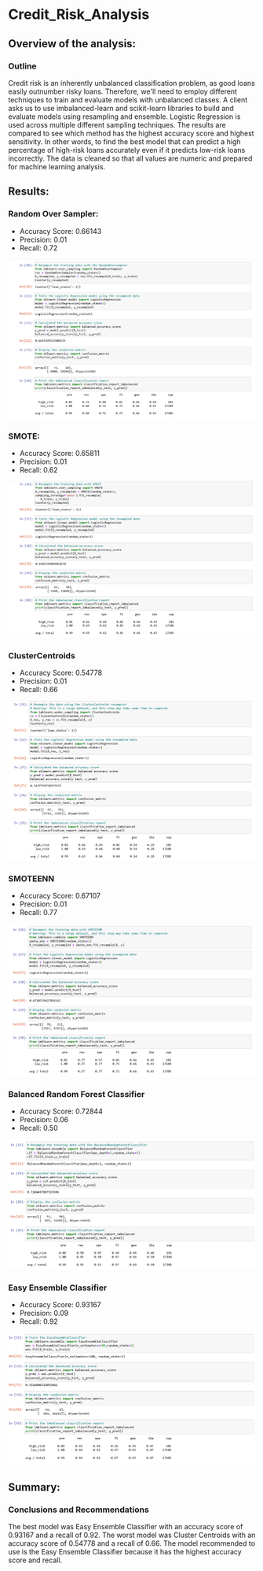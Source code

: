 # Credit_Risk_Analysis

## Overview of the analysis: 
### Outline

Credit risk is an inherently unbalanced classification problem, as good loans easily outnumber risky loans. Therefore, we'll need to employ different techniques to train and evaluate models with unbalanced classes. A client asks us to use imbalanced-learn and scikit-learn libraries to build and evaluate models using resampling and ensemble. Logistic Regression is used across multiple different sampling techniques. The results are compared to see which method has the highest accuracy score and highest sensitivity. In other words, to find the best model that can predict a high percentage of high-risk loans accurately even if it predicts low-risk loans incorrectly. The data is cleaned so that all values are numeric and prepared for machine learning analysis.

## Results: 

### Random Over Sampler:
- Accuracy Score: 0.66143
- Precision: 0.01
- Recall: 0.72

![ROS image](/screenshots/RandomOversampler.PNG)

### SMOTE:
- Accuracy Score: 0.65811
- Precision: 0.01
- Recall: 0.62

![SMOTE image](/screenshots/SMOTE.PNG)

### ClusterCentroids
- Accuracy Score: 0.54778
- Precision: 0.01
- Recall: 0.66

![CC image](/screenshots/ClusterCentroids.PNG)

### SMOTEENN
- Accuracy Score: 0.67107
- Precision: 0.01
- Recall: 0.77

![SMOTEENN image](/screenshots/SMOTEENN.PNG)

### Balanced Random Forest Classifier
- Accuracy Score: 0.72844
- Precision: 0.06
- Recall: 0.50

![BRFC image](/screenshots/BalancedRandomForest.PNG)

### Easy Ensemble Classifier
- Accuracy Score: 0.93167
- Precision: 0.09
- Recall: 0.92

![EEC image](/screenshots/EasyEnsemble.PNG)    

## Summary:
### Conclusions and Recommendations
The best model was Easy Ensemble Classifier with an accuracy score of 0.93167 and a recall of 0.92. The worst model was Cluster Centroids with an accuracy score of 0.54778 and a recall of 0.66. The model recommended to use is the Easy Ensemble Classifier because it has the highest accuracy score and recall.
